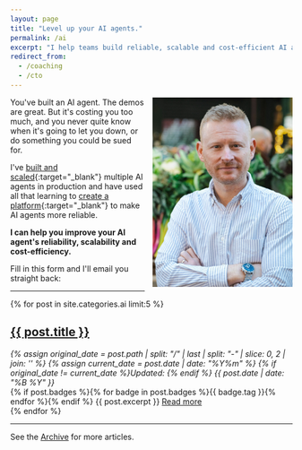 ```yaml
---
layout: page
title: "Level up your AI agents."
permalink: /ai
excerpt: "I help teams build reliable, scalable and cost-efficient AI agents."
redirect_from:
  - /coaching
  - /cto
---
```


<img alt='Chris Parsons' src='/assets/img/chris-headshot-full.jpg' class='rounded-lg' style='margin: 0 0 1em 1em; float: right; width: 50%; max-width: 250px;'/>

You've built an AI agent. The demos are great. But it's costing you too much, and you never quite know when it's going to let you down, or do something you could be sued for.

I've [built and scaled](/how-to-build-a-robust-llm-application/){:target="_blank"} multiple AI agents in production and have used all that learning to [create a platform](https://kaijo.ai/?utm_source=chrisdp&utm_medium=website&utm_campaign=ai){:target="_blank"} to make AI agents more reliable.

__I can help you improve your AI agent's reliability, scalability and cost-efficiency.__

Fill in this form and I'll email you straight back:
<script async data-uid="2c57927fef" src="https://chrismdp.kit.com/2c57927fef/index.js"></script>

<!--more-->

<hr/>

{% for post in site.categories.ai limit:5 %}
   <div class="post-preview py-4">
   <h2><a href="{{ site.baseurl }}{{ post.url }}">{{ post.title }}</a></h2>

   <div style='font-style: italic' class="pb-1 post-date">
   {% assign original_date = post.path | split: "/" | last | split: "-" | slice: 0, 2 | join: '' %}
   {% assign current_date = post.date | date: "%Y%m" %}
   {% if original_date != current_date %}Updated: {% endif %}
   {{ post.date | date: "%B %Y" }}
   </div>
   {% if post.badges %}{% for badge in post.badges %}<span class="badge badge-{{ badge.type }}">{{ badge.tag }}</span>{% endfor %}{% endif %}
   {{ post.excerpt }}
   <a class='underline' href="{{ site.baseurl }}{{ post.url }}">Read more</a>
   </div>
{% endfor %}

<hr>

See the <a href="{{ site.baseurl }}/all/">Archive</a> for more articles. 

<script async data-uid="dadc23073e" src="https://chrismdp.kit.com/dadc23073e/index.js"></script>

<br/>